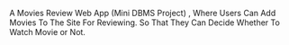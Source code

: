 A Movies Review Web App (Mini DBMS Project) , Where Users Can Add Movies To The Site For Reviewing. So That They Can Decide Whether To Watch Movie or Not.
